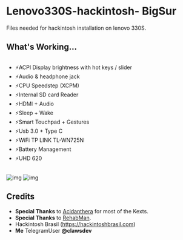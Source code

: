 
# Lenovo330S-hackintosh- BigSur
Files needed for hackintosh installation on lenovo 330S.

## What's Working...
```
```
- ⚡ACPI Display brightness with hot keys / slider
- ⚡Audio & headphone jack
- ⚡CPU Speedstep (XCPM)
- ⚡Internal SD card Reader
- ⚡HDMI + Audio
- ⚡Sleep + Wake
- ⚡Smart Touchpad + Gestures
- ⚡Usb 3.0 + Type C
- ⚡WiFi TP LINK TL-WN725N
- ⚡Battery Management
- ⚡UHD 620
```
```


![img](https://i.imgur.com/jPUZKG6.png)
![img](https://i.imgur.com/gzaDCD6.png)


## Credits

- **Special Thanks** to [Acidanthera](https://github.com/acidanthera) for most of the Kexts.
- **Special Thanks** to [RehabMan](https://github.com/RehabMan).
- Hackintosh Brasil (https://hackintoshbrasil.com)
- **Me** TelegramUser **@clawsdev**
